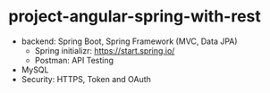 # project-angular-spring-with-rest


- backend: Spring Boot, Spring Framework (MVC, Data JPA)
    - Spring initializr: https://start.spring.io/
    - Postman: API Testing
- MySQL
- Security: HTTPS, Token and OAuth
